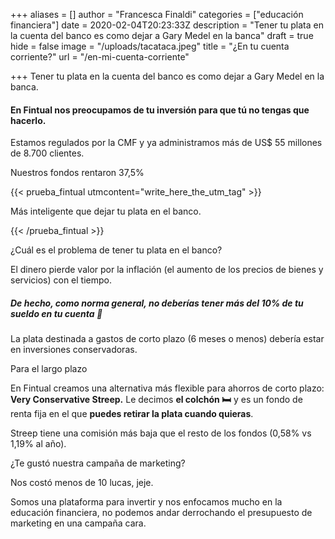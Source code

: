 +++
aliases = []
author = "Francesca Finaldi"
categories = ["educación financiera"]
date = 2020-02-04T20:23:33Z
description = "Tener tu plata en la cuenta del banco es como dejar a Gary Medel en la banca"
draft = true
hide = false
image = "/uploads/tacataca.jpeg"
title = "¿En tu cuenta corriente?"
url = "/en-mi-cuenta-corriente"

+++
Tener tu plata en la cuenta del banco es como dejar a Gary Medel en la banca.

#### **En Fintual nos preocupamos de tu inversión para que tú no tengas que hacerlo.** 

Estamos regulados por la CMF y ya administramos más de US$ 55 millones de 8.700 clientes. 

Nuestros fondos rentaron 37,5% 

{{< prueba_fintual utmcontent="write_here_the_utm_tag" >}}

Más inteligente que dejar tu plata en el banco.

{{< /prueba_fintual >}}

¿Cuál es el problema de tener tu plata en el banco?

El dinero pierde valor por la inflación (el aumento de los precios de bienes y servicios) con el tiempo.

##### **De hecho, como norma general, no deberías tener más del 10% de tu sueldo en tu cuenta 👀**

La plata destinada a gastos de corto plazo (6 meses o menos) debería estar en inversiones conservadoras.

Para el largo plazo 

En Fintual creamos una alternativa más flexible para ahorros de corto plazo: **Very Conservative Streep.** Le decimos **el colchón 🛏** y es un fondo de renta fija en el que **puedes retirar la plata cuando quieras**.

Streep tiene una comisión más baja que el resto de los fondos (0,58% vs 1,19% al año).

¿Te gustó nuestra campaña de marketing? 

Nos costó menos de 10 lucas, jeje.

Somos una plataforma para invertir y nos enfocamos mucho en la educación financiera, no podemos andar derrochando el presupuesto de marketing en una campaña cara.